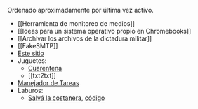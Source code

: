 Ordenado aproximadamente por última vez activo.

- [[Herramienta de monitoreo de medios]]
- [[Ideas para un sistema operativo propio en Chromebooks]]
- [[Archivar los archivos de la dictadura militar]]
- [[FakeSMTP]]
- [Este sitio](https://github.com/catdevnull/nulo.ar)
- Juguetes:
  - [Cuarentena](https://cuarentena.nulo.in)
  - [[txt2txt]]
- [Manejador de Tareas](https://tareas.nulo.in)
- Laburos:
  - [Salvá la costanera](https://salvalacostanera.com.ar), [código](https://gitea.nulo.in/Nulo/salva-la-costanera)
